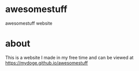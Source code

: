 # awesomestuff
awesomestuff website
# about
This is a website I made in my free time and can be viewed at https://mydoge.github.io/awesomestuff
